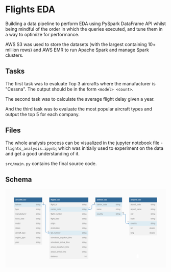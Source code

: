 # Flights EDA

Building a data pipeline to perform EDA using PySpark DataFrame API whilst being mindful of the order in which the queries executed, and tune them in a way to optimize for performance.

AWS S3 was used to store the datasets (with the largest containing 10+ million rows) and AWS EMR to run Apache Spark and manage Spark clusters.

## Tasks

The first task was to evaluate Top 3 aircrafts where the manufacturer is "Cessna". The output should be in the form `<model> <count>`.

The second task was to calculate the average flight delay given a year.

And the third task was to evaluate the most popular aircraft types and output the top 5 for each company.

## Files

The whole analysis process can be visualized in the jupyter notebook file - `flights_analysis.ipynb`; which was initially used to experiment on the data and get a good understanding of it.

`src/main.py` contains the final source code.

## Schema

![flights_schema.png](flights_schema.png)

